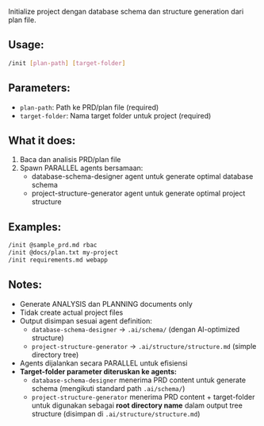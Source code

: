 Initialize project dengan database schema dan structure generation dari plan file.

## Usage:
```bash
/init [plan-path] [target-folder]
```

## Parameters:
- `plan-path`: Path ke PRD/plan file (required)
- `target-folder`: Nama target folder untuk project (required)

## What it does:
1. Baca dan analisis PRD/plan file
2. Spawn PARALLEL agents bersamaan:
   - database-schema-designer agent untuk generate optimal database schema
   - project-structure-generator agent untuk generate optimal project structure


## Examples:
```bash
/init @sample_prd.md rbac
/init @docs/plan.txt my-project
/init requirements.md webapp
```

## Notes:
- Generate ANALYSIS dan PLANNING documents only
- Tidak create actual project files
- Output disimpan sesuai agent definition:
  - `database-schema-designer` → `.ai/schema/` (dengan AI-optimized structure)
  - `project-structure-generator` → `.ai/structure/structure.md` (simple directory tree)
- Agents dijalankan secara PARALLEL untuk efisiensi
- **Target-folder parameter diteruskan ke agents:**
  - `database-schema-designer` menerima PRD content untuk generate schema (mengikuti standard path `.ai/schema/`)
  - `project-structure-generator` menerima PRD content + target-folder untuk digunakan sebagai **root directory name** dalam output tree structure (disimpan di `.ai/structure/structure.md`)